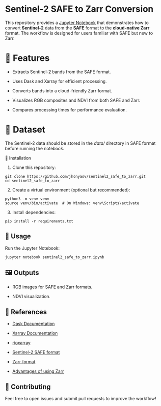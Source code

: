 # Sentinel-2 SAFE to Zarr Conversion

This repository provides a [Jupyter Notebook](notebook/SAFE_to_Zarr.ipynb) that demonstrates how to convert **Sentinel-2** data from the **SAFE** format to the **cloud-native Zarr** format. The workflow is designed for users familiar with SAFE but new to Zarr.

# 📌 Features

* Extracts Sentinel-2 bands from the SAFE format.

* Uses Dask and Xarray for efficient processing.

* Converts bands into a cloud-friendly Zarr format.

* Visualizes RGB composites and NDVI from both SAFE and Zarr.

* Compares processing times for performance evaluation.

# 📂 Dataset

The Sentinel-2 data should be stored in the *data/* directory in SAFE format before running the notebook.

🔧 Installation

1. Clone this repository:
```
git clone https://github.com/jhonyasv/sentinel2_safe_to_zarr.git
cd sentinel2_safe_to_zarr
```
2. Create a virtual environment (optional but recommended):
```
python3 -m venv venv
source venv/bin/activate  # On Windows: venv\Scripts\activate
```
3. Install dependencies:
```
pip install -r requirements.txt
```
## 🚀 Usage

Run the Jupyter Notebook:
```
jupyter notebook sentinel2_safe_to_zarr.ipynb
```

## 🖼️ Outputs

* RGB images for SAFE and Zarr formats.

* NDVI visualization.



## 📖 References

* [Dask Documentation](https://docs.dask.org/en/stable/)

* [Xarray Documentation](https://docs.xarray.dev/en/stable/)

* [rioxarray](https://corteva.github.io/rioxarray/stable/)

* [Sentinel-2 SAFE format](https://user.eumetsat.int/resources/user-guides/sentinel-safe-format-guide)

* [Zarr format](https://zarr.readthedocs.io/en/stable/)

* [Advantages of using Zarr](https://aws.amazon.com/es/blogs/publicsector/decrease-geospatial-query-latency-minutes-seconds-using-zarr-amazon-s3/)

## 🔗 Contributing

Feel free to open issues and submit pull requests to improve the workflow!
